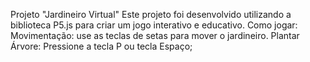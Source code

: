 Projeto "Jardineiro Virtual"
Este projeto foi desenvolvido utilizando a biblioteca
P5.js para criar um jogo interativo e educativo.
Como jogar:
Movimentação: use as teclas de setas para mover o jardineiro.
Plantar Árvore: Pressione a tecla P ou tecla Espaço;
